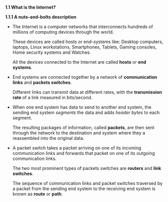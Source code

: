 **1.1 What is the Internet?**

**1.1.1 A nuts-and-bolts description**

- The Internet is a computer networks that interconnects hundreds of millions of computing devices through the world.
    
    These devices  are called hosts or end-systems like: Desktop computers, laptops, Linux workstations, Smartphones, Tablets, Gaming consoles, Home security systems and Watches.
    
    All the devices connected to the Internet are called **hosts** or **end systems**. 
    
- End systems are connected together by a network of **communication links** and **packets switches**.
    
    Different links can transmit data at different rates, with the **transmission rate** of a link measured in bits/second.
    
- When one end system has data to send to another end system, the sending end system *segments* the data and adds *header bytes* to each segment.
    
    The resulting packages of information, called **packets**, are then sent through the network to the destination and system where they a reassembled into the original data.
    
- A packet switch takes a packet arriving on one of its incoming communication links and forwards that packet on one of its outgoing communication links.
    
    The two most prominent types of packets switches are **routers** and **link switches**. 
    
    The sequence of communication links and packet switches traversed by a packet from the sending end system to the receiving end system is known as **route** or **path**.
